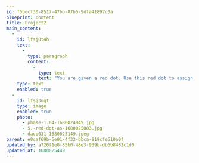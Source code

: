 ```yaml
---
id: f5becf30-8517-47bb-87b5-9dfa41897c0a
blueprint: content
title: Project2
main_content:
  -
    id: lfsj0t4h
    text:
      -
        type: paragraph
        content:
          -
            type: text
            text: "You are given a red dot. Use this red dot to assign a special meaning for it\_while integrating this into your communication for Project 1."
    type: text
    enabled: true
  -
    id: lfsj3uqt
    type: image
    enabled: true
    photo:
      - phase-1.04-1680024949.jpg
      - 5.-red-dot-as-1680025083.jpg
      - dacp031-1680025149.jpeg
parent: e0caf69b-5e01-4f32-bbca-819cfe510a0f
updated_by: a726f1e0-85b0-48e3-939b-db6b8482c1d0
updated_at: 1680025449
---
```

